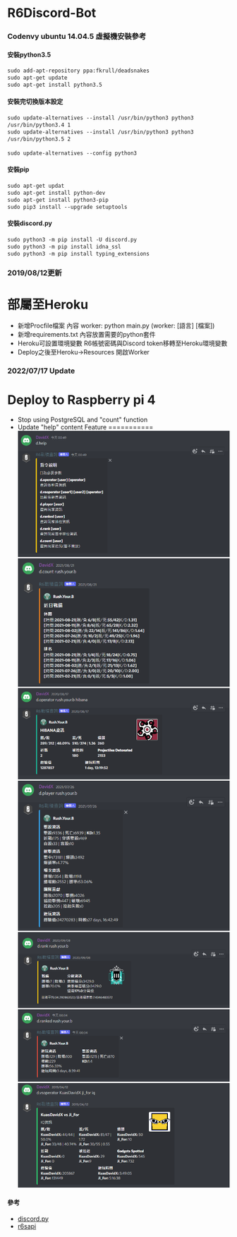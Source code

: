 # R6Discord-Bot

### Codenvy ubuntu 14.04.5 虛擬機安裝參考
#### 安裝python3.5
    sudo add-apt-repository ppa:fkrull/deadsnakes
    sudo apt-get update
    sudo apt-get install python3.5

#### 安裝完切換版本設定
    sudo update-alternatives --install /usr/bin/python3 python3 /usr/bin/python3.4 1
    sudo update-alternatives --install /usr/bin/python3 python3 /usr/bin/python3.5 2
    
    sudo update-alternatives --config python3

#### 安裝pip
    sudo apt-get updat
    sudo apt-get install python-dev
    sudo apt-get install python3-pip
    sudo pip3 install --upgrade setuptools

#### 安裝discord.py
    sudo python3 -m pip install -U discord.py
    sudo python3 -m pip install idna_ssl
    sudo python3 -m pip install typing_extensions

### 2019/08/12更新
部屬至Heroku
===========
* 新增Procfile檔案 內容 worker: python main.py (worker: [語言] [檔案])
* 新增requirements.txt 內容放置需要的python套件
* Heroku可設置環境變數 R6帳號密碼與Discord token移轉至Heroku環境變數
* Deploy之後至Heroku->Resources 開啟Worker

### 2022/07/17 Update
Deploy to Raspberry pi 4
===========
* Stop using PostgreSQL and "count" function
* Update "help" content
Feature
===========
![help](./image/help.png)
![count](./image/count.png)
![operator](./image/operator.png)
![player](./image/player.png)
![rank](./image/rank.png)
![ranked](./image/ranked.png)
![vsopeartor](./image/vsopeartor.png)
#### 參考
* [discord.py](https://github.com/Rapptz/discord.py)    
* [r6sapi](https://github.com/billy-yoyo/RainbowSixSiege-Python-API)

